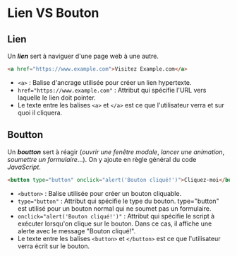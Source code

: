 # Lien VS Bouton

## Lien

Un **_lien_** sert à naviguer d'une page web à une autre.

```html
<a href="https://www.example.com">Visitez Example.com</a>
```

- `<a>` : Balise d'ancrage utilisée pour créer un lien hypertexte.
- `href="https://www.example.com"` : Attribut qui spécifie l'URL vers laquelle le lien doit pointer.
- Le texte entre les balises `<a>` et `</a>` est ce que l'utilisateur verra et sur quoi il cliquera.

## Boutton

Un **_boutton_** sert à réagir (_ouvrir une fenêtre modale_, _lancer une animation_, _soumettre un formulaire_...). On y ajoute en règle général du code _JavaScript_.

```html
<button type="button" onclick="alert('Bouton cliqué!')">Cliquez-moi</button>
```

- `<button>` : Balise utilisée pour créer un bouton cliquable.
- `type="button"` : Attribut qui spécifie le type du bouton. type="button" est utilisé pour un bouton normal qui ne soumet pas un formulaire.
- `onclick="alert('Bouton cliqué!')"` : Attribut qui spécifie le script à exécuter lorsqu'on clique sur le bouton. Dans ce cas, il affiche une alerte avec le message "Bouton cliqué!".
- Le texte entre les balises `<button>` et `</button>` est ce que l'utilisateur verra écrit sur le bouton.
